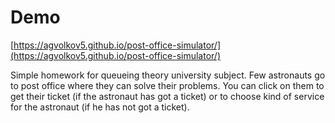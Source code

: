 # Demo
[https://agvolkov5.github.io/post-office-simulator/](https://agvolkov5.github.io/post-office-simulator/)

Simple homework for queueing theory university subject. Few astronauts go to post office where they can solve their problems. You can click on them to get their ticket (if the astronaut has got a ticket) or to choose kind of service for the astronaut (if he has not got a ticket).
